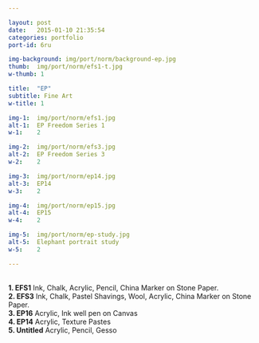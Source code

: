 ```yaml
---

layout: post
date:   2015-01-10 21:35:54
categories: portfolio
port-id: 6ru

img-background: img/port/norm/background-ep.jpg
thumb:	img/port/norm/efs1-t.jpg
w-thumb: 1

title:  "EP"
subtitle: Fine Art
w-title: 1

img-1:	img/port/norm/efs1.jpg
alt-1:	EP Freedom Series 1
w-1:	2

img-2:	img/port/norm/efs3.jpg
alt-2:	EP Freedom Series 3
w-2:	2

img-3:	img/port/norm/ep14.jpg
alt-3:	EP14
w-3:	2

img-4:	img/port/norm/ep15.jpg
alt-4:	EP15
w-4:	2

img-5:	img/port/norm/ep-study.jpg
alt-5:	Elephant portrait study
w-5:	2

---
```


<br><b>1. EFS1</b> Ink, Chalk, Acrylic, Pencil, China Marker on Stone Paper.
<br><b>2. EFS3</b> Ink, Chalk, Pastel Shavings, Wool, Acrylic, China Marker on Stone Paper.
<br><b>3. EP16</b> Acrylic, Ink well pen on Canvas
<br><b>4. EP14</b> Acrylic, Texture Pastes
<br><b>5. Untitled</b> Acrylic, Pencil, Gesso
